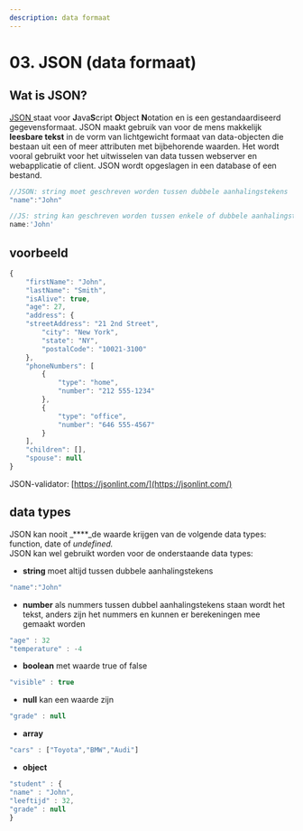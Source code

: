 ```yaml
---
description: data formaat
---
```


# 03. JSON \(data formaat\)

## Wat is JSON?

[JSON ](https://www.json.org/json-en.html)staat voor **J**ava**S**cript **O**bject **N**otation en is een gestandaardiseerd gegevensformaat. JSON maakt gebruik van voor de mens makkelijk **leesbare tekst** in de vorm van lichtgewicht formaat van data-objecten die bestaan uit een of meer attributen met bijbehorende waarden. Het wordt vooral gebruikt voor het uitwisselen van data tussen webserver en webapplicatie of client. JSON wordt opgeslagen in een database of een bestand.

```javascript
//JSON: string moet geschreven worden tussen dubbele aanhalingstekens
"name":"John"

//JS: string kan geschreven worden tussen enkele of dubbele aanhalingstekens
name:'John'
```

## voorbeeld

```javascript
{
    "firstName": "John",
    "lastName": "Smith",
    "isAlive": true,
    "age": 27,
    "address": {
    "streetAddress": "21 2nd Street",
        "city": "New York",
        "state": "NY",
        "postalCode": "10021-3100"
    },
    "phoneNumbers": [
        {
            "type": "home",
            "number": "212 555-1234"
        },
        {
            "type": "office",
            "number": "646 555-4567"
        }
    ],
    "children": [],
    "spouse": null
}
```

JSON-validator: [https://jsonlint.com/](https://jsonlint.com/)

## data types

JSON kan nooit _****_de waarde krijgen van de volgende data types: function, date of _undefined._  
JSON kan wel gebruikt worden voor de onderstaande data types:

* **string** moet altijd tussen dubbele aanhalingstekens

```javascript
"name":"John"
```

* **number** als nummers tussen dubbel aanhalingstekens staan wordt het tekst, anders zijn het nummers en kunnen er berekeningen mee gemaakt worden

```javascript
"age" : 32
"temperature" : -4
```

* **boolean** met waarde true of false

```javascript
"visible" : true
```

* **null** kan een waarde zijn

```javascript
"grade" : null
```

* **array**

```javascript
"cars" : ["Toyota","BMW","Audi"]
```

* **object**

```javascript
"student" : {"name" : "John","leeftijd" : 32,"grade" : null}
```



